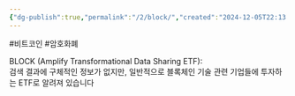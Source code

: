 ```yaml
---
{"dg-publish":true,"permalink":"/2/block/","created":"2024-12-05T22:13:48.250+09:00","updated":"2025-07-29T21:37:04.416+09:00"}
---
```


#비트코인 #암호화폐 

BLOCK (Amplify Transformational Data Sharing ETF):  
검색 결과에 구체적인 정보가 없지만, 일반적으로 블록체인 기술 관련 기업들에 투자하는 ETF로 알려져 있습니다